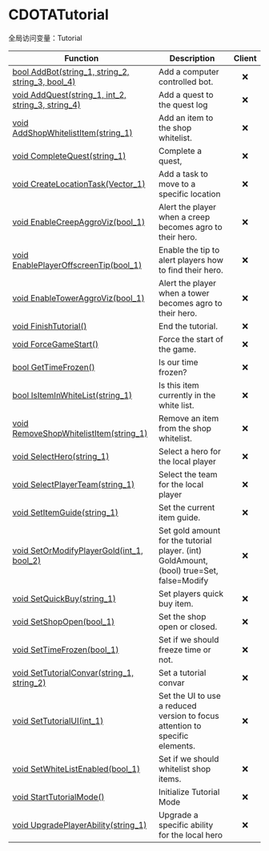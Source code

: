 # CDOTATutorial
全局访问变量：Tutorial

Function|Description|Client
--|--|:--:
[bool AddBot(string_1, string_2, string_3, bool_4)](AddBot)|Add a computer controlled bot.|❌
[void AddQuest(string_1, int_2, string_3, string_4)](AddQuest)|Add a quest to the quest log|❌
[void AddShopWhitelistItem(string_1)](AddShopWhitelistItem)|Add an item to the shop whitelist.|❌
[void CompleteQuest(string_1)](CompleteQuest)|Complete a quest,|❌
[void CreateLocationTask(Vector_1)](CreateLocationTask)|Add a task to move to a specific location|❌
[void EnableCreepAggroViz(bool_1)](EnableCreepAggroViz)|Alert the player when a creep becomes agro to their hero.|❌
[void EnablePlayerOffscreenTip(bool_1)](EnablePlayerOffscreenTip)|Enable the tip to alert players how to find their hero.|❌
[void EnableTowerAggroViz(bool_1)](EnableTowerAggroViz)|Alert the player when a tower becomes agro to their hero.|❌
[void FinishTutorial()](FinishTutorial)|End the tutorial.|❌
[void ForceGameStart()](ForceGameStart)|Force the start of the game.|❌
[bool GetTimeFrozen()](GetTimeFrozen)|Is our time frozen?|❌
[bool IsItemInWhiteList(string_1)](IsItemInWhiteList)|Is this item currently in the white list.|❌
[void RemoveShopWhitelistItem(string_1)](RemoveShopWhitelistItem)|Remove an item from the shop whitelist.|❌
[void SelectHero(string_1)](SelectHero)|Select a hero for the local player|❌
[void SelectPlayerTeam(string_1)](SelectPlayerTeam)|Select the team for the local player|❌
[void SetItemGuide(string_1)](SetItemGuide)|Set the current item guide.|❌
[void SetOrModifyPlayerGold(int_1, bool_2)](SetOrModifyPlayerGold)|Set gold amount for the tutorial player. (int) GoldAmount, (bool) true=Set, false=Modify|❌
[void SetQuickBuy(string_1)](SetQuickBuy)|Set players quick buy item.|❌
[void SetShopOpen(bool_1)](SetShopOpen)|Set the shop open or closed.|❌
[void SetTimeFrozen(bool_1)](SetTimeFrozen)|Set if we should freeze time or not.|❌
[void SetTutorialConvar(string_1, string_2)](SetTutorialConvar)|Set a tutorial convar|❌
[void SetTutorialUI(int_1)](SetTutorialUI)|Set the UI to use a reduced version to focus attention to specific elements.|❌
[void SetWhiteListEnabled(bool_1)](SetWhiteListEnabled)|Set if we should whitelist shop items.|❌
[void StartTutorialMode()](StartTutorialMode)|Initialize Tutorial Mode|❌
[void UpgradePlayerAbility(string_1)](UpgradePlayerAbility)|Upgrade a specific ability for the local hero|❌
